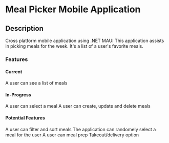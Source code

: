 # Meal Picker Mobile Application

## Description
Cross platform mobile application using .NET MAUI
This application assists in picking meals for the week. It's a list of a user's favorite meals.

### Features
#### Current
A user can see a list of meals

#### In-Progress
A user can select a meal
A user can create, update and delete meals

#### Potential Features
A user can filter and sort meals
The application can randomely select a meal for the user
A user can meal prep
Takeout/delivery option
